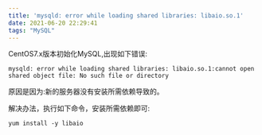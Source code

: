 ```yaml
---
title: 'mysqld: error while loading shared libraries: libaio.so.1'
date: 2021-06-20 22:29:41
tags: "MySQL"
---
```

CentOS7.x版本初始化MySQL,出现如下错误:
```
mysqld: error while loading shared libraries: libaio.so.1:cannot open shared object file: No such file or directory

```
<!--more-->
原因是因为:新的服务器没有安装所需依赖导致的。

解决办法，执行如下命令，安装所需依赖即可:
```
yum install -y libaio

```